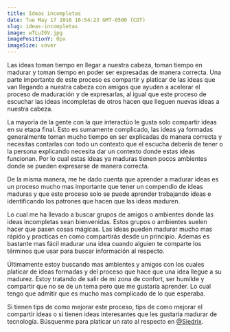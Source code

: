 ```yaml
---
title: Ideas incompletas
date: Tue May 17 2016 16:54:23 GMT-0500 (CDT)
slug: ideas-incompletas
image: wTLuI6V.jpg
imagePositionY: 0px
imageSize: cover
---
```

Las ideas toman tiempo en llegar a nuestra cabeza, toman tiempo en madurar y toman tiempo en poder ser expresadas de manera correcta. Una parte importante de este proceso es compartir y platicar de las ideas que van llegando a nuestra cabeza con amigos que ayuden a acelerar el proceso de maduración y de expresarlas, al igual que este proceso de escuchar las ideas incompletas de otros hacen que lleguen nuevas ideas a nuestra cabeza.

La mayoría de la gente con la que interactúo le gusta solo compartir ideas en su etapa final. Esto es sumamente complicado, las ideas ya formadas generalmente toman mucho tiempo en ser explicadas de manera correcta y necesitas contarlas con todo un contexto que el escucha debería de tener o la persona explicando necesita dar un contexto donde estas ideas funcionan. Por lo cual estas ideas ya maduras tienen pocos ambientes donde se pueden expresarse de manera correcta.

De la misma manera, me he dado cuenta que aprender a madurar ideas es un proceso mucho mas importante que tener un compendio de ideas maduras y que este proceso solo se puede aprender trabajando ideas e identificando los patrones que hacen que las ideas maduren.

Lo cual me ha llevado a buscar grupos de amigos o ambientes donde las ideas incompletas sean bienvenidas. Estos grupos o ambientes suelen hacer que pasen cosas mágicas. Las ideas pueden madurar mucho mas rápido y practicas en como compartirás desde un principio. Ademas es bastante mas fácil madurar una idea cuando alguien te comparte los términos que usar para buscar información al respecto.

Últimamente estoy buscando mas ambientes y amigos con los cuales platicar de ideas formadas y del proceso que hace que una idea llegue a su madurez. Estoy tratando de salir de mi zona de confort, ser humilde y compartir que no se de un tema pero que me gustaría aprender. Lo cual tengo que admitir que es mucho mas complicado de lo que esperaba.

Si tienen tips de como mejorar este proceso, tips de como mejorar el compartir ideas o si tienen ideas interesantes que les gustaría madurar de tecnología. Búsquenme para platicar un rato al respecto en [@Siedrix](https://twitter.com/Siedrix).